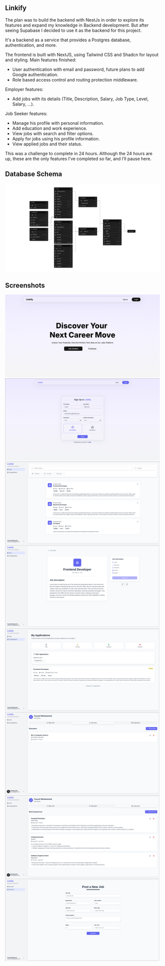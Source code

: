 ## Linkify

The plan was to build the backend with NestJs in order to explore its features and expand my knowledge in Backend development. But after seeing Supabase I decided to use it as the backend for this project.

It's a backend as a service that provides a Postgres database, authentication, and more.

The frontend is built with NextJS, using Tailwind CSS and Shadcn for layout and styling.
Main features finished:

- User authentication with email and password, future plans to add Google authentication.
- Role based access control and routing protection middleware.

Employer features:

- Add jobs with its details (Title, Description, Salary, Job Type, Level, Salary, ...).

Job Seeker features:

- Manage his profile with personal information.
- Add education and work experience.
- View jobs with search and filter options.
- Apply for jobs using his profile information.
- View applied jobs and their status.

This was a challenge to complete in 24 hours. Although the 24 hours are up, these are the only features I’ve completed so far, and I’ll pause here.

## Database Schema

![Supabase Database Schema](/public/screenshots/supabase-schema.png)

## Screenshots

![Linkify Landing Page](/public/screenshots/screenshot1.png)
![Linkify Singup Page](/public/screenshots/screenshot8.png)
![Linkify Job Listings](/public/screenshots/screenshot2.png)
![Linkify Job Details](/public/screenshots/screenshot3.png)
![Linkify Application Status](/public/screenshots/screenshot4.png)
![Linkify Profile Education](/public/screenshots/screenshot5.png)
![Linkify Profile Experience](/public/screenshots/screenshot6.png)
![Linkify Employer Add New Job](/public/screenshots/screenshot7.png)

